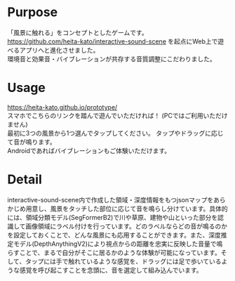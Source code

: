 # Purpose
「風景に触れる」をコンセプトとしたゲームです。  
https://github.com/heita-kato/interactive-sound-scene を起点にWeb上で遊べるアプリへと進化させました。   
環境音と効果音・バイブレーションが共存する音質調整にこだわりました。

# Usage
https://heita-kato.github.io/prototype/  
スマホでこちらのリンクを踏んで遊んでいただければ！
(PCではご利用いただけません)  
最初に3つの風景から1つ選んでタップしてください。
タップやドラッグに応じて音が鳴ります。  
Androidであればバイブレーションもご体験いただけます。

# Detail
interactive-sound-scene内で作成した領域・深度情報をもつjsonマップをあらかじめ用意し、風景をタッチした部位に応じて音を鳴らし分けています。具体的には、領域分類モデル(SegFormerB2)で川や草原、建物や山といった部分を認識して画像領域にラベル付けを行っています。どのラベルならどの音が鳴るのかを設定しておくことで、どんな風景にも応用することができます。また、深度推定モデル(DepthAnythingV2)により視点からの距離を忠実に反映した音量で鳴らすことで、まるで自分がそこに居るかのような体験が可能になっています。そして、タップには手で触れているような感覚を、ドラッグには足で歩いているような感覚を呼び起こすことを念頭に、音を選定して組み込んでいます。
